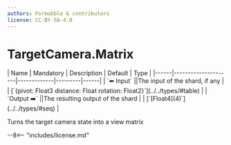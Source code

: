 ```yaml
---
authors: Formabble & contributors
license: CC-BY-SA-4.0
---
```



# TargetCamera.Matrix

<div class="sh-parameters" markdown="1">
| Name | Mandatory | Description | Default | Type |
|------|---------------------|-------------|---------|------|
| `⬅️ Input` ||The input of the shard, if any | | [`{pivot: Float3 distance: Float rotation: Float2}`](../../types/#table) |
| `Output ➡️` ||The resulting output of the shard | | [`[Float4](4)`](../../types/#seq) |

</div>

Turns the target camera state into a view matrix

--8<-- "includes/license.md"

